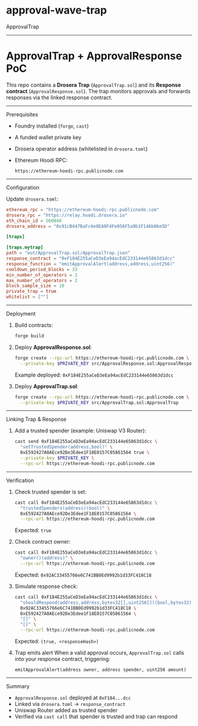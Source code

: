 # approval-wave-trap
ApprovalTrap


---

# ApprovalTrap + ApprovalResponse PoC

This repo contains a **Drosera Trap** (`ApprovalTrap.sol`) and its **Response contract** (`ApprovalResponse.sol`).
The trap monitors approvals and forwards responses via the linked response contract.

---

Prerequisites
* Foundry installed (`forge`, `cast`)
* A funded wallet private key
* Drosera operator address (whitelisted in `drosera.toml`)
* Ethereum Hoodi RPC:

  ```
  https://ethereum-hoodi-rpc.publicnode.com
  ```

---

Configuration

Update `drosera.toml`:

```toml
ethereum_rpc = "https://ethereum-hoodi-rpc.publicnode.com"
drosera_rpc = "https://relay.hoodi.drosera.io"
eth_chain_id = 560048
drosera_address = "0x91cB447BaFc6e0EA0F4Fe056F5a9b1F14bb06e5D"

[traps]

[traps.mytrap]
path = "out/ApprovalTrap.sol/ApprovalTrap.json"
response_contract = "0xF184E255aCeD3eEa94acEdC233144e65863d1dcc"
response_function = "emitApprovalAlert(address,address,uint256)"
cooldown_period_blocks = 33
min_number_of_operators = 1
max_number_of_operators = 2
block_sample_size = 10
private_trap = true
whitelist = [""]
```

---

Deployment

1. Build contracts:

   ```bash
   forge build
   ```

2. Deploy **ApprovalResponse.sol**:

   ```bash
   forge create --rpc-url https://ethereum-hoodi-rpc.publicnode.com \
     --private-key $PRIVATE_KEY src/ApprovalResponse.sol:ApprovalResponse
   ```

   Example deployed: `0xF184E255aCeD3eEa94acEdC233144e65863d1dcc`

3. Deploy **ApprovalTrap.sol**:

   ```bash
   forge create --rpc-url https://ethereum-hoodi-rpc.publicnode.com \
     --private-key $PRIVATE_KEY src/ApprovalTrap.sol:ApprovalTrap
   ```

---

Linking Trap & Response

1. Add a trusted spender (example: Uniswap V3 Router):

   ```bash
   cast send 0xF184E255aCeD3eEa94acEdC233144e65863d1dcc \
     "setTrustedSpender(address,bool)" \
     0xE592427A0AEce92De3Edee1F18E0157C05861564 true \
     --private-key $PRIVATE_KEY \
     --rpc-url https://ethereum-hoodi-rpc.publicnode.com
   ```

---

Verification

1. Check trusted spender is set:

   ```bash
   cast call 0xF184E255aCeD3eEa94acEdC233144e65863d1dcc \
     "trustedSpenders(address)(bool)" \
     0xE592427A0AEce92De3Edee1F18E0157C05861564 \
     --rpc-url https://ethereum-hoodi-rpc.publicnode.com
   ```

   Expected: `true`

2. Check contract owner:

   ```bash
   cast call 0xF184E255aCeD3eEa94acEdC233144e65863d1dcc \
     "owner()(address)" \
     --rpc-url https://ethereum-hoodi-rpc.publicnode.com
   ```

   Expected: `0x92AC33455766e6C741BB0Ed9992b1d33FC418C18`

3. Simulate response check:

   ```bash
   cast call 0xF184E255aCeD3eEa94acEdC233144e65863d1dcc \
     "shouldRespond(address,address,bytes32[],uint256[])(bool,bytes32)" \
     0x92AC33455766e6C741BB0Ed9992b1d33FC418C18 \
     0xE592427A0AEce92De3Edee1F18E0157C05861564 \
     "[]" \
     "[]" \
     --rpc-url https://ethereum-hoodi-rpc.publicnode.com
   ```

   Expected: `(true, <responseHash>)`

4. Trap emits alert
   When a valid approval occurs, `ApprovalTrap.sol` calls into your response contract, triggering:

   ```
   emitApprovalAlert(address owner, address spender, uint256 amount)
   ```

---

Summary

* `ApprovalResponse.sol` deployed at `0xF184...dcc`
* Linked via `drosera.toml` → `response_contract`
* Uniswap Router added as trusted spender
* Verified via `cast call` that spender is trusted and trap can respond
